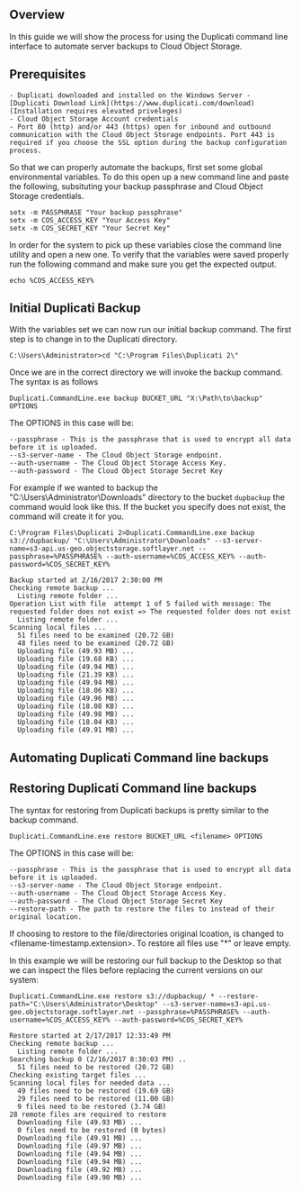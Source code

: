 ## Overview

In this guide we will show the process for using the Duplicati command line interface to automate server backups to Cloud Object Storage. 

## Prerequisites 
    - Duplicati downloaded and installed on the Windows Server - [Duplicati Download Link](https://www.duplicati.com/download) (Installation requires elevated priveleges)
    - Cloud Object Storage Account credentials
    - Port 80 (http) and/or 443 (https) open for inbound and outbound communication with the Cloud Object Storage endpoints. Port 443 is required if you choose the SSL option during the backup configuration process. 

So that we can properly automate the backups, first set some global environmental variables. To do this open up a new command line and paste the following, subsituting your backup passphrase and Cloud Object Storage credentials. 

```
setx -m PASSPHRASE "Your backup passphrase"
setx -m COS_ACCESS_KEY "Your Access Key"
setx -m COS_SECRET_KEY "Your Secret Key"
```

In order for the system to pick up these variables close the command line utility and open a new one. To verify that the variables were saved properly run the following command and make sure you get the expected output. 

```
echo %COS_ACCESS_KEY%
```

## Initial Duplicati Backup 
With the variables set we can now run our initial backup command. The first step is to change in to the Duplicati directory. 

```
C:\Users\Administrator>cd "C:\Program Files\Duplicati 2\"
```

Once we are in the correct directory we will invoke the backup command. The syntax is as follows 

```
Duplicati.CommandLine.exe backup BUCKET_URL "X:\Path\to\backup" OPTIONS
```

The OPTIONS in this case will be:

    --passphrase - This is the passphrase that is used to encrypt all data before it is uploaded.
    --s3-server-name - The Cloud Object Storage endpoint. 
    --auth-username - The Cloud Object Storage Access Key. 
    --auth-password - The Cloud Object Storage Secret Key

For example if we wanted to backup the "C:\Users\Administrator\Downloads" directory to the bucket `dupbackup` the command would look like this. If the bucket you specify does not exist, the command will create it for you. 

```
C:\Program Files\Duplicati 2>Duplicati.CommandLine.exe backup s3://dupbackup/ "C:\Users\Administrator\Downloads" --s3-server-name=s3-api.us-geo.objectstorage.softlayer.net --passphrase=%PASSPHRASE% --auth-username=%COS_ACCESS_KEY% --auth-password=%COS_SECRET_KEY%

Backup started at 2/16/2017 2:30:00 PM
Checking remote backup ...
  Listing remote folder ...
Operation List with file  attempt 1 of 5 failed with message: The requested folder does not exist => The requested folder does not exist
  Listing remote folder ...
Scanning local files ...
  51 files need to be examined (20.72 GB)
  48 files need to be examined (20.72 GB)
  Uploading file (49.93 MB) ...
  Uploading file (19.68 KB) ...
  Uploading file (49.94 MB) ...
  Uploading file (21.39 KB) ...
  Uploading file (49.94 MB) ...
  Uploading file (18.06 KB) ...
  Uploading file (49.96 MB) ...
  Uploading file (18.08 KB) ...
  Uploading file (49.98 MB) ...
  Uploading file (18.04 KB) ...
  Uploading file (49.91 MB) ...
```

## Automating Duplicati Command line backups


## Restoring Duplicati Command line backups

The syntax for restoring from Duplicati backups is pretty similar to the backup command. 

```
Duplicati.CommandLine.exe restore BUCKET_URL <filename> OPTIONS
```

The OPTIONS in this case will be:

    --passphrase - This is the passphrase that is used to encrypt all data before it is uploaded.
    --s3-server-name - The Cloud Object Storage endpoint. 
    --auth-username - The Cloud Object Storage Access Key. 
    --auth-password - The Cloud Object Storage Secret Key
    --restore-path - The path to restore the files to instead of their original location. 

If choosing to restore to the file/directories original lcoation, <filename> is changed to <filename-timestamp.extension>. To restore all files use "*" or leave empty.

In this example we will be restoring our full backup to the Desktop so that we can inspect the files before replacing the current versions on our system:

```
Duplicati.CommandLine.exe restore s3://dupbackup/ * --restore-path="C:\Users\Administrator\Desktop" --s3-server-name=s3-api.us-geo.objectstorage.softlayer.net --passphrase=%PASSPHRASE% --auth-username=%COS_ACCESS_KEY% --auth-password=%COS_SECRET_KEY%

Restore started at 2/17/2017 12:33:49 PM
Checking remote backup ...
  Listing remote folder ...
Searching backup 0 (2/16/2017 8:30:03 PM) ..
  51 files need to be restored (20.72 GB)
Checking existing target files ...
Scanning local files for needed data ...
  49 files need to be restored (19.69 GB)
  29 files need to be restored (11.00 GB)
  9 files need to be restored (3.74 GB)
28 remote files are required to restore
  Downloading file (49.93 MB) ...
  0 files need to be restored (0 bytes)
  Downloading file (49.91 MB) ...
  Downloading file (49.97 MB) ...
  Downloading file (49.94 MB) ...
  Downloading file (49.94 MB) ...
  Downloading file (49.92 MB) ...
  Downloading file (49.90 MB) ...
```

















